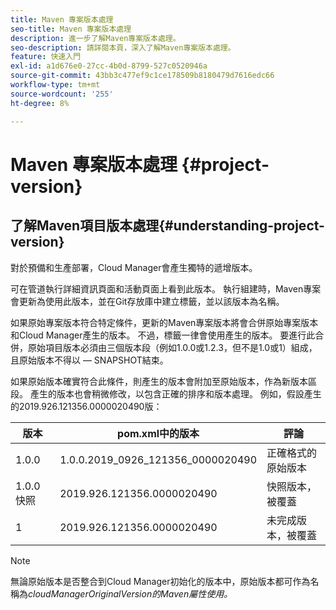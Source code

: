 ```yaml
---
title: Maven 專案版本處理
seo-title: Maven 專案版本處理
description: 進一步了解Maven專案版本處理。
seo-description: 請詳閱本頁，深入了解Maven專案版本處理。
feature: 快速入門
exl-id: a1d676e0-27cc-4b0d-8799-527c0520946a
source-git-commit: 43bb3c477ef9c1ce178509b8180479d7616edc66
workflow-type: tm+mt
source-wordcount: '255'
ht-degree: 8%

---
```


# Maven 專案版本處理 {#project-version}

## 了解Maven項目版本處理{#understanding-project-version}

對於預備和生產部署，Cloud Manager會產生獨特的遞增版本。

可在管道執行詳細資訊頁面和活動頁面上看到此版本。 執行組建時，Maven專案會更新為使用此版本，並在Git存放庫中建立標籤，並以該版本為名稱。

如果原始專案版本符合特定條件，更新的Maven專案版本將會合併原始專案版本和Cloud Manager產生的版本。 不過，標籤一律會使用產生的版本。 要進行此合併，原始項目版本必須由三個版本段（例如1.0.0或1.2.3，但不是1.0或1）組成，且原始版本不得以 — SNAPSHOT結束。

如果原始版本確實符合此條件，則產生的版本會附加至原始版本，作為新版本區段。 產生的版本也會稍微修改，以包含正確的排序和版本處理。 例如，假設產生的2019.926.121356.0000020490版：

| **版本** | **pom.xml中的版本** | **評論** |
|---|---|---|
| 1.0.0 | 1.0.0.2019_0926_121356_0000020490 | 正確格式的原始版本 |
| 1.0.0快照 | 2019.926.121356.0000020490 | 快照版本，被覆蓋 |
| 1 | 2019.926.121356.0000020490 | 未完成版本，被覆蓋 |

>[!NOTE]
>
>無論原始版本是否整合到Cloud Manager初始化的版本中，原始版本都可作為名稱為&#x200B;*cloudManagerOriginalVersion的Maven屬性使用。*
